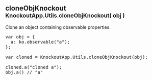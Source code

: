 <h2 class="page-header">cloneObjKnockout <small>KnockoutApp.Utils.cloneObjKnockout( obj )</small></h2>

Clone an object containing observable properties.

<pre class="prettyprint">
var obj = {
  a: ko.observable("a");
};

var cloned = KnockoutApp.Utils.cloneObjKnockout(obj);

cloned.a("cloned a");
obj.a() // "a"
</pre>